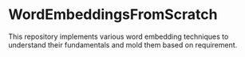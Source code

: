 # WordEmbeddingsFromScratch
This repository implements various word embedding techniques to understand their fundamentals and mold them based on requirement.
